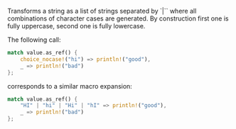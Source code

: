 

Transforms a string as a list of strings separated by `|`` where all combinations of character cases are generated.
By construction first one is fully uppercase, second one is fully lowercase.


The following call:

```rust
match value.as_ref() {
	choice_nocase!("hi") => println!("good"),
	_ => println!("bad")
};
```


corresponds to a similar macro expansion:

```rust
match value.as_ref() {
	"HI" | "hi" | "Hi" | "hI" => println!("good"),
	_ => println!("bad")
};
```


